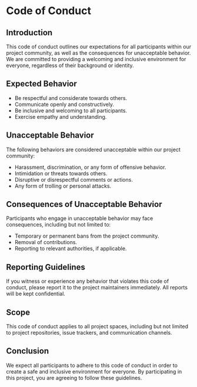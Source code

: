 # Code of Conduct

## Introduction

This code of conduct outlines our expectations for all participants within our project community, as well as the consequences for unacceptable behavior. We are committed to providing a welcoming and inclusive environment for everyone, regardless of their background or identity.

## Expected Behavior

- Be respectful and considerate towards others.
- Communicate openly and constructively.
- Be inclusive and welcoming to all participants.
- Exercise empathy and understanding.

## Unacceptable Behavior

The following behaviors are considered unacceptable within our project community:

- Harassment, discrimination, or any form of offensive behavior.
- Intimidation or threats towards others.
- Disruptive or disrespectful comments or actions.
- Any form of trolling or personal attacks.

## Consequences of Unacceptable Behavior

Participants who engage in unacceptable behavior may face consequences, including but not limited to:

- Temporary or permanent bans from the project community.
- Removal of contributions.
- Reporting to relevant authorities, if applicable.

## Reporting Guidelines

If you witness or experience any behavior that violates this code of conduct, please report it to the project maintainers immediately. All reports will be kept confidential.

## Scope

This code of conduct applies to all project spaces, including but not limited to project repositories, issue trackers, and communication channels.

## Conclusion

We expect all participants to adhere to this code of conduct in order to create a safe and inclusive environment for everyone. By participating in this project, you are agreeing to follow these guidelines.
